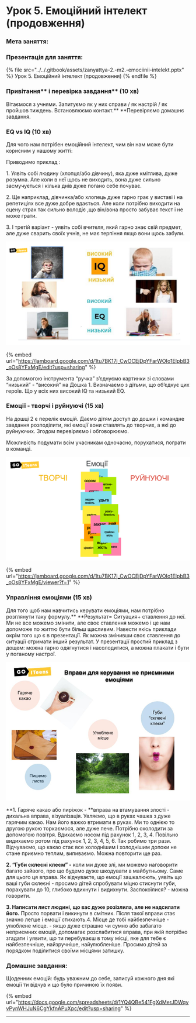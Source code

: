 # Урок 5. Емоційний інтелект (продовження)

### Мета заняття:

### **Презентація для заняття:**

{% file src="../../.gitbook/assets/zanyattya-2.-m2.-emociinii-intelekt.pptx" %}
Урок 5. Емоційний інтелект (продовження)
{% endfile %}

### Привітання** і перевірка завдання** (10 хв)

Вітаємося з учнями. Запитуємо як у них справи / як настрій / як пройшов тиждень. Встановлюємо контакт.** **Перевіряємо домашнє завдання.

### EQ vs IQ (10 хв)

Для чого нам потрібен емоційний інтелект, чим він нам може бути корисним у нашому житті:&#x20;

Приводимо приклад :&#x20;

1\. Уявіть собі людину (хлопця/або дівчину), яка дуже кмітлива, дуже розумна. Але коли в неї щось не виходить, вона дуже сильно засмучується і кілька днів дуже погано себе почуває.

2\. Ще наприклад, дівчинка/або хлопець дуже гарно грає у виставі і на репетиціях все дуже добре вдається. Але коли потрібно виходити на сцену страх так сильно володіє ,що він/вона просто забуває текст і не може грати.

3\. І третій варіант - уявіть собі вчителя, який гарно знає свій предмет, але дуже сварить своїх учнів, не має терпіння якщо вони щось забули.&#x20;

![](../../.gitbook/assets/2.-zanyattya-2.-ne-dlya-redaguvannya-1.png)

{% embed url="https://jamboard.google.com/d/1tu7BK17j_CwOCEjDpYFarWOIo1EIpbB3_oOs8YFxMgE/edit?usp=sharing" %}

За допомогою інструмента “ручка” з’єднуємо картинки зі словами “низький” - “високий” на Дошка 1. Визначаємо з дітьми, що об’єднує цих героїв. Що у всіх них високий IQ та низький EQ.

### **Емоції - творчі і руйнуючі (15 хв)**

На дошці 2 є перелік емоцій. Даємо дітям доступ до дошки і командне завдання розподілити, які емоції вони ставлять до творчих, а які до руйнуючих. Згодом перевіряємо і обговорюємо.

Можливість подумати всім учасникам одночасно, порухатися, пограти в команді.

![](../../.gitbook/assets/emociinii-intelekt-2.png)

{% embed url="https://jamboard.google.com/d/1tu7BK17j_CwOCEjDpYFarWOIo1EIpbB3_oOs8YFxMgE/viewer?f=1" %}

### **Управління емоціями (15 хв)**

Для того щоб нам навчитись керувати емоціями, нам потрібно розглянути таку формулу.** **Результат= Ситуация+ ставлення до неї. Ми не все можемо змінити, але своє ставлення можемо і це нам допоможе по життю бути більш щасливим. Навести якісь приклади окрім того що є в презентації. Як можна змінивши своє ставлення до ситуації отримати інший результат. У презентації простий приклад з дощем: можна гарно одягнутися і насолодитися, а можна плакати і бути у поганому настрої.

![](../../.gitbook/assets/3.-vpravi-na-keruvannya-emociyami.jpg)

**1. Гаряче какао або пиріжок - **вправа на втамування злості - дихальна вправа, візуалізація. Увляємо, що в руках чашка з дуже гарячим какао. Нам його важко втримати в руках. Ми то однією то другою рукою торкаємося, але дуже пече. Потрібно охолодити за допомогою повітря. Вдихаємо носом під рахунок 1, 2, 3, 4. Повільно видихаємо ротом під рахунок 1, 2, 3, 4, 5, 6. Так робимо три рази. Відчуваємо, що какао стає все холоднішим і холоднішим допоки не стане приємно теплим, випиваємо. Можна повторити ще раз.

**2. “Губи склеєні клеєм” -** коли ми дуже злі, ми можемо наговорити багато зайвого, про що будемо дуже шкодувати в майбутньому. Саме для цього ця вправа. Як відчуваєте, що емоції зашкалюють, уявіть що ваші губи склеєні - просимо дітей спробувати міцно стиснути губи, порахувати до 10, глибоко вдихнути і видихнути. Заспокоїлися? - можна говорити.

**3. Написати лист людині, що вас дуже розізлила, але не надсилати його.** Просто порвати і викинути в смітник. Після такої вправи стає значно легше і емоції стихають.4.  Місце де тобі найбезпечніше - улюблене місце. - якщо дуже страшно чи сумно або забагато неприємних емоцій, допомагає розслабитися вправа, при якій потрібно згадати і уявити, що ти перебуваєш в тому місці, яке для тебе є найбезпечніше, найзручніше, найулюбленіше. Просимо дітей за порядком поділитися своїми місцями затишку.

### **Домашнє завдання:**

Щоденник емоцій: будь уважним до себе, записуй кожного дня які емоції ти відчув и що було причиною їх появи.

{% embed url="https://docs.google.com/spreadsheets/d/1YQ4QBe541FgXdMerJDWqvvPynWHJuN6CgYkfnAPuXpc/edit?usp=sharing" %}

****
